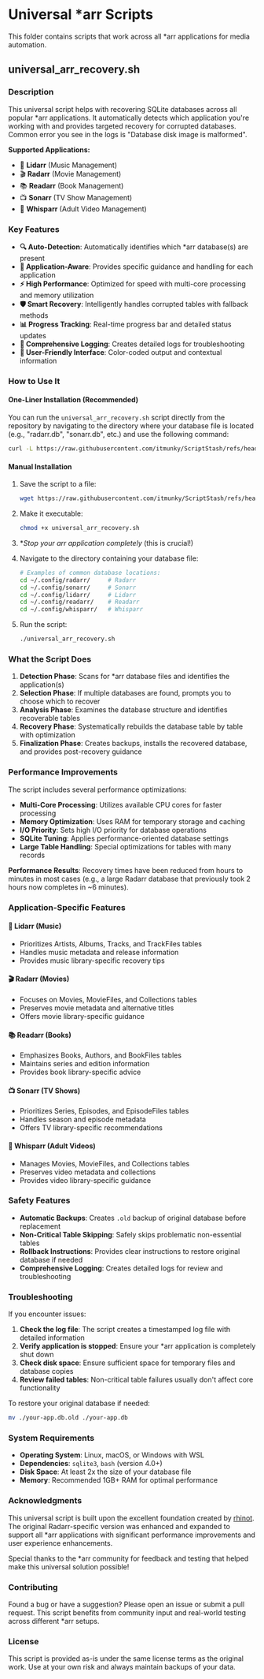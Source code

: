 # Universal *arr Scripts

This folder contains scripts that work across all *arr applications for media automation.

## universal_arr_recovery.sh

### Description

This universal script helps with recovering SQLite databases across all popular *arr applications. It automatically detects which application you're working with and provides targeted recovery for corrupted databases. Common error you see in the logs is "Database disk image is malformed".

**Supported Applications:**
- 🎵 **Lidarr** (Music Management)
- 🎬 **Radarr** (Movie Management) 
- 📚 **Readarr** (Book Management)
- 📺 **Sonarr** (TV Show Management)
- 🎥 **Whisparr** (Adult Video Management)

### Key Features

- **🔍 Auto-Detection**: Automatically identifies which *arr database(s) are present
- **🎯 Application-Aware**: Provides specific guidance and handling for each application
- **⚡ High Performance**: Optimized for speed with multi-core processing and memory utilization
- **🛡️ Smart Recovery**: Intelligently handles corrupted tables with fallback methods
- **📊 Progress Tracking**: Real-time progress bar and detailed status updates
- **📝 Comprehensive Logging**: Creates detailed logs for troubleshooting
- **🎨 User-Friendly Interface**: Color-coded output and contextual information

### How to Use It

#### One-Liner Installation (Recommended)

You can run the `universal_arr_recovery.sh` script directly from the repository by navigating to the directory where your database file is located (e.g., "radarr.db", "sonarr.db", etc.) and use the following command:

```bash
curl -L https://raw.githubusercontent.com/itmunky/ScriptStash/refs/heads/main/Universal-Arr/universal_arr_recovery.sh | bash
```

#### Manual Installation

1. Save the script to a file:
    ```bash
    wget https://raw.githubusercontent.com/itmunky/ScriptStash/refs/heads/main/Universal-Arr/universal_arr_recovery.sh
    ```

2. Make it executable:
    ```bash
    chmod +x universal_arr_recovery.sh
    ```

3. **Stop your *arr application completely** (this is crucial!)

4. Navigate to the directory containing your database file:
    ```bash
    # Examples of common database locations:
    cd ~/.config/radarr/     # Radarr
    cd ~/.config/sonarr/     # Sonarr  
    cd ~/.config/lidarr/     # Lidarr
    cd ~/.config/readarr/    # Readarr
    cd ~/.config/whisparr/   # Whisparr
    ```

5. Run the script:
    ```bash
    ./universal_arr_recovery.sh
    ```

### What the Script Does

1. **Detection Phase**: Scans for *arr database files and identifies the application(s)
2. **Selection Phase**: If multiple databases are found, prompts you to choose which to recover
3. **Analysis Phase**: Examines the database structure and identifies recoverable tables
4. **Recovery Phase**: Systematically rebuilds the database table by table with optimization
5. **Finalization Phase**: Creates backups, installs the recovered database, and provides post-recovery guidance

### Performance Improvements

The script includes several performance optimizations:

- **Multi-Core Processing**: Utilizes available CPU cores for faster processing
- **Memory Optimization**: Uses RAM for temporary storage and caching
- **I/O Priority**: Sets high I/O priority for database operations
- **SQLite Tuning**: Applies performance-oriented database settings
- **Large Table Handling**: Special optimizations for tables with many records

**Performance Results**: Recovery times have been reduced from hours to minutes in most cases (e.g., a large Radarr database that previously took 2 hours now completes in ~6 minutes).

### Application-Specific Features

#### 🎵 Lidarr (Music)
- Prioritizes Artists, Albums, Tracks, and TrackFiles tables
- Handles music metadata and release information
- Provides music library-specific recovery tips

#### 🎬 Radarr (Movies) 
- Focuses on Movies, MovieFiles, and Collections tables
- Preserves movie metadata and alternative titles
- Offers movie library-specific guidance

#### 📚 Readarr (Books)
- Emphasizes Books, Authors, and BookFiles tables
- Maintains series and edition information
- Provides book library-specific advice

#### 📺 Sonarr (TV Shows)
- Prioritizes Series, Episodes, and EpisodeFiles tables
- Handles season and episode metadata
- Offers TV library-specific recommendations

#### 🎥 Whisparr (Adult Videos)
- Manages Movies, MovieFiles, and Collections tables
- Preserves video metadata and collections
- Provides video library-specific guidance

### Safety Features

- **Automatic Backups**: Creates `.old` backup of original database before replacement
- **Non-Critical Table Skipping**: Safely skips problematic non-essential tables
- **Rollback Instructions**: Provides clear instructions to restore original database if needed
- **Comprehensive Logging**: Creates detailed logs for review and troubleshooting

### Troubleshooting

If you encounter issues:

1. **Check the log file**: The script creates a timestamped log file with detailed information
2. **Verify application is stopped**: Ensure your *arr application is completely shut down
3. **Check disk space**: Ensure sufficient space for temporary files and database copies
4. **Review failed tables**: Non-critical table failures usually don't affect core functionality

To restore your original database if needed:
```bash
mv ./your-app.db.old ./your-app.db
```

### System Requirements

- **Operating System**: Linux, macOS, or Windows with WSL
- **Dependencies**: `sqlite3`, `bash` (version 4.0+)
- **Disk Space**: At least 2x the size of your database file
- **Memory**: Recommended 1GB+ RAM for optimal performance

### Acknowledgments

This universal script is built upon the excellent foundation created by [rhinot](https://gist.githubusercontent.com/rhinot/a0d81818250eaad0e39ce930f4cd04c4). The original Radarr-specific version was enhanced and expanded to support all *arr applications with significant performance improvements and user experience enhancements.

Special thanks to the *arr community for feedback and testing that helped make this universal solution possible!

### Contributing

Found a bug or have a suggestion? Please open an issue or submit a pull request. This script benefits from community input and real-world testing across different *arr setups.

### License

This script is provided as-is under the same license terms as the original work. Use at your own risk and always maintain backups of your data.